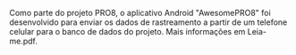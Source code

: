 Como parte do projeto PRO8, o aplicativo Android "AwesomePRO8" foi desenvolvido para enviar os dados de rastreamento a partir de um telefone celular para o banco de dados do projeto. Mais informações em Leia-me.pdf.
